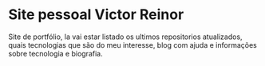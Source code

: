 # Site pessoal Victor Reinor
Site de portfólio, la vai estar listado os ultimos repositorios atualizados, quais tecnologias que são do meu interesse, blog com ajuda e informações sobre tecnologia e biografia.